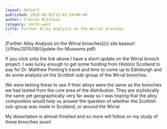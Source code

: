```yaml
---
layout: default
published: 2010-08-02T15:02:54+00:00
author: Frances McIntosh
category: north-west
title: Further Alloy Analysis on the Wirral brooches
---
```


[Further Alloy Analysis on the Wirral brooches]({{ site.baseurl }}/files/2010/08/Update-for-Museums.pdf)

If you click onto the link above I have a short update on the Wirral brooch project. I was lucky enough to get some funding from Historic Scotland to pay for Dr. Matthew Ponting’s travel and time to come up to Edinburgh and do some analysis on the Scottish sub-group of the Wirral brooches.

We were testing these to see if their alloys were the same as the brooches we had tested from the core area of the distribution. They are stylistically the same yet geographically very far away so I was hoping that the alloy composition would help us answer the question of whether the Scottish sub-group was made in Scotland, or around the Wirral.

My dissertation is almost finished and so more will follow on my study of these brooches soon!
